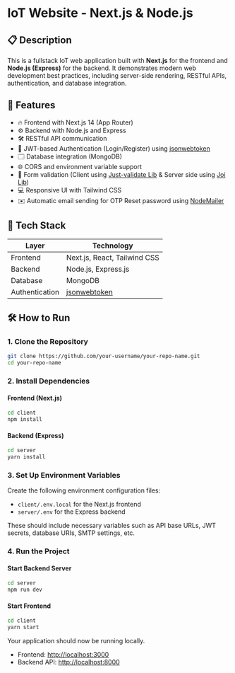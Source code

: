 # IoT Website - Next.js & Node.js

## 📋 Description

This is a fullstack IoT web application built with **Next.js** for the frontend and **Node.js (Express)** for the backend. It demonstrates modern web development best practices, including server-side rendering, RESTful APIs, authentication, and database integration.

## 🚀 Features

* 🔥 Frontend with Next.js 14 (App Router)
* ⚙️ Backend with Node.js and Express
* 🛠️ RESTful API communication
* 🔐 JWT-based Authentication (Login/Register) using [jsonwebtoken](https://github.com/auth0/node-jsonwebtoken)
* 🗔️ Database integration (MongoDB)
* 🌐 CORS and environment variable support
* 📄 Form validation (Client using [Just-validate Lib](https://github.com/horprogs/Just-validate) & Server side using [Joi Lib](https://joi.dev/api/?v=17.13.3))
* 💻 Responsive UI with Tailwind CSS 
* ✉️ Automatic email sending for OTP Reset password using [NodeMailer](https://nodemailer.com/)

## 🧱 Tech Stack

| Layer          | Technology                                                 |
| -------------- | ---------------------------------------------------------- |
| Frontend       | Next.js, React, Tailwind CSS                               |
| Backend        | Node.js, Express.js                                        |
| Database       | MongoDB                                                    |
| Authentication | [jsonwebtoken](https://github.com/auth0/node-jsonwebtoken) |

## 🛠️ How to Run

### 1. Clone the Repository

```bash
git clone https://github.com/your-username/your-repo-name.git
cd your-repo-name
```

### 2. Install Dependencies

#### Frontend (Next.js)

```bash
cd client
npm install
```

#### Backend (Express)

```bash
cd server
yarn install
```

### 3. Set Up Environment Variables

Create the following environment configuration files:

* `client/.env.local` for the Next.js frontend
* `server/.env` for the Express backend

These should include necessary variables such as API base URLs, JWT secrets, database URIs, SMTP settings, etc.

### 4. Run the Project

#### Start Backend Server

```bash
cd server
npm run dev
```

#### Start Frontend

```bash
cd client
yarn start
```

Your application should now be running locally.

* Frontend: [http://localhost:3000](http://localhost:3000)
* Backend API: [http://localhost:8000](http://localhost:8000)
